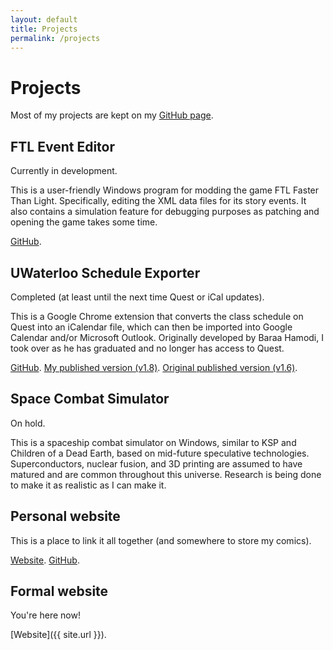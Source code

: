 ```yaml
---
layout: default
title: Projects
permalink: /projects
---
```

# Projects

Most of my projects are kept on my [GitHub page](https://github.com/Xierumeng).

## FTL Event Editor

Currently in development.

This is a user-friendly Windows program for modding the game FTL Faster Than Light. Specifically, editing the XML data files for its story events. It also contains a simulation feature for debugging purposes as patching and opening the game takes some time.

[GitHub](https://github.com/Xierumeng/FTL-Event-Editor).

## UWaterloo Schedule Exporter

Completed (at least until the next time Quest or iCal updates).

This is a Google Chrome extension that converts the class schedule on Quest into an iCalendar file, which can then be imported into Google Calendar and/or Microsoft Outlook. Originally developed by Baraa Hamodi, I took over as he has graduated and no longer has access to Quest.

[GitHub](https://github.com/Xierumeng/uwaterloo-schedule-exporter). [My published version (v1.8)](https://chrome.google.com/webstore/detail/uwaterloo-schedule-export/kfdoehlfchipdmgngnabhaaggdmodgdk/). [Original published version (v1.6)](https://chrome.google.com/webstore/detail/uwaterloo-schedule-export/epamhdpboimbcdgokgldffcdkfmbmajg).

## Space Combat Simulator

On hold.

This is a spaceship combat simulator on Windows, similar to KSP and Children of a Dead Earth, based on mid-future speculative technologies. Superconductors, nuclear fusion, and 3D printing are assumed to have matured and are common throughout this universe. Research is being done to make it as realistic as I can make it.

## Personal website

This is a place to link it all together (and somewhere to store my comics).

[Website](https://xierumeng.github.io). [GitHub](https://github.com/Xierumeng/Xierumeng.github.io).

## Formal website

You're here now!

[Website]({{ site.url }}).
